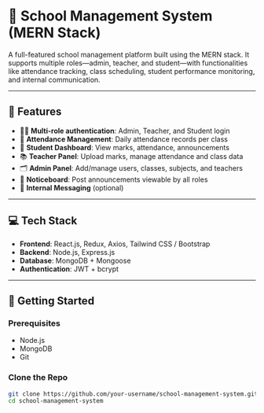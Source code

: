 # 🏫 School Management System (MERN Stack)

A full-featured school management platform built using the MERN stack. It supports multiple roles—admin, teacher, and student—with functionalities like attendance tracking, class scheduling, student performance monitoring, and internal communication.

---

## 🚀 Features

- 👨‍🏫 **Multi-role authentication**: Admin, Teacher, and Student login
- 🧮 **Attendance Management**: Daily attendance records per class
- 📝 **Student Dashboard**: View marks, attendance, announcements
- 📚 **Teacher Panel**: Upload marks, manage attendance and class data
- 🗂️ **Admin Panel**: Add/manage users, classes, subjects, and teachers
- 🔔 **Noticeboard**: Post announcements viewable by all roles
- 📨 **Internal Messaging** (optional)

---

## 💻 Tech Stack

- **Frontend**: React.js, Redux, Axios, Tailwind CSS / Bootstrap
- **Backend**: Node.js, Express.js
- **Database**: MongoDB + Mongoose
- **Authentication**: JWT + bcrypt

---

## 🔧 Getting Started

### Prerequisites
- Node.js
- MongoDB
- Git

### Clone the Repo

```bash
git clone https://github.com/your-username/school-management-system.git
cd school-management-system
